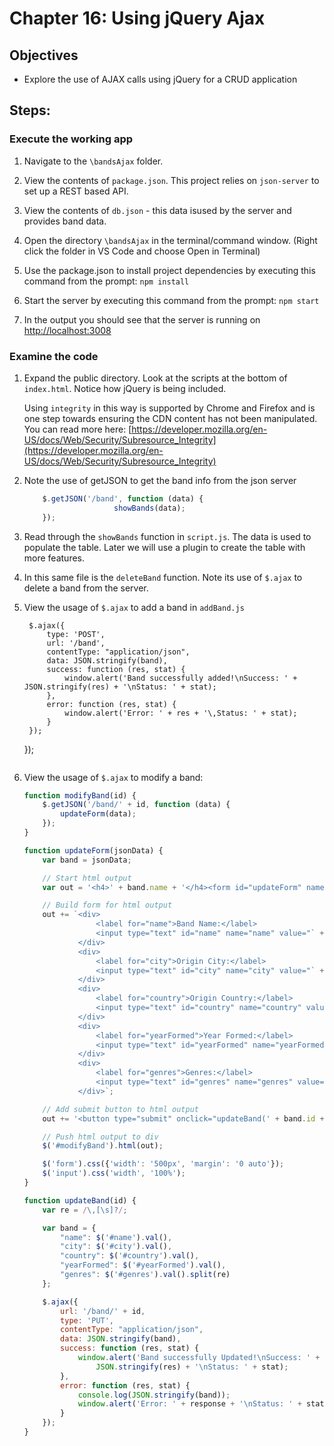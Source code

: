 # Chapter 16: Using jQuery Ajax

## Objectives
* Explore the use of AJAX calls using jQuery for a CRUD application 

## Steps:

### Execute the working app
1. Navigate to the `\bandsAjax` folder.

1. View the contents of `package.json`. This project relies on `json-server` to set up a REST based API.

1. View the contents of `db.json` - this data isused by the server and provides band data.

1. Open the directory `\bandsAjax` in the terminal/command window.
(Right click the folder in VS Code and choose Open in Terminal)

1. Use the package.json to install project dependencies by executing this command from the prompt:   `npm install`

1. Start the server by executing this command from the prompt: `npm start`

1. In the output you should see that the server is running on [http://localhost:3008](http://localhost:3008)


### Examine the code
1. Expand the public directory. Look at the scripts at the bottom of `index.html`. Notice how jQuery is being included. 

    Using `integrity` in this way is supported by Chrome and Firefox and is one step towards ensuring the CDN content has not been manipulated. You can read more here: [https://developer.mozilla.org/en-US/docs/Web/Security/Subresource_Integrity](https://developer.mozilla.org/en-US/docs/Web/Security/Subresource_Integrity)

1. Note the use of getJSON to get the band info from the json server
    ```javascript
        $.getJSON('/band', function (data) {
                        showBands(data);
        });
    ```
1. Read through the `showBands` function in `script.js`. The data is used to populate the table. Later we will use a plugin to create the table with more features.

1. In this same file is the `deleteBand` function. Note its use of `$.ajax` to delete a band from the server.

1. View the usage of `$.ajax` to add a band in `addBand.js`
  

        $.ajax({
            type: 'POST',
            url: '/band',
            contentType: "application/json",
            data: JSON.stringify(band),
            success: function (res, stat) {
                window.alert('Band successfully added!\nSuccess: ' + JSON.stringify(res) + '\nStatus: ' + stat);
            },
            error: function (res, stat) {
                window.alert('Error: ' + res + '\,Status: ' + stat);
            }
        });
    });
    ```

1. View the usage of `$.ajax` to modify a band:
    ```javascript
    function modifyBand(id) {
        $.getJSON('/band/' + id, function (data) {
            updateForm(data);
        });
    }

    function updateForm(jsonData) {
        var band = jsonData;

        // Start html output
        var out = '<h4>' + band.name + '</h4><form id="updateForm" name="updateForm">';

        // Build form for html output
        out += `<div>
                    <label for="name">Band Name:</label>
                    <input type="text" id="name" name="name" value="` + band.name + `">
                </div>
                <div>
                    <label for="city">Origin City:</label>
                    <input type="text" id="city" name="city" value="` + band.city + `">
                </div>
                <div>
                    <label for="country">Origin Country:</label>
                    <input type="text" id="country" name="country" value="` + band.country + `">
                </div>
                <div>
                    <label for="yearFormed">Year Formed:</label>
                    <input type="text" id="yearFormed" name="yearFormed" value="` + band.yearFormed + `">
                </div>
                <div>
                    <label for="genres">Genres:</label>
                    <input type="text" id="genres" name="genres" value="` + band.genres.join(', ') + `">
                </div>`;

        // Add submit button to html output
        out += '<button type="submit" onclick="updateBand(' + band.id + ')">Update</button></form>';

        // Push html output to div
        $('#modifyBand').html(out);

        $('form').css({'width': '500px', 'margin': '0 auto'});
        $('input').css('width', '100%');
    }

    function updateBand(id) {
        var re = /\,[\s]?/;

        var band = {
            "name": $('#name').val(),
            "city": $('#city').val(),
            "country": $('#country').val(),
            "yearFormed": $('#yearFormed').val(),
            "genres": $('#genres').val().split(re)
        };

        $.ajax({
            url: '/band/' + id,
            type: 'PUT',
            contentType: "application/json",
            data: JSON.stringify(band),
            success: function (res, stat) {
                window.alert('Band successfully Updated!\nSuccess: ' +
                    JSON.stringify(res) + '\nStatus: ' + stat);
            },
            error: function (res, stat) {
                console.log(JSON.stringify(band));
                window.alert('Error: ' + response + '\nStatus: ' + stat);
            }
        });
    }
    ```

